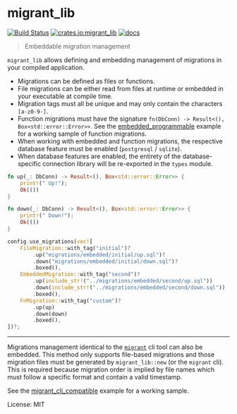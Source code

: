 # migrant_lib

[![Build Status](https://travis-ci.org/jaemk/migrant.svg?branch=master)](https://travis-ci.org/jaemk/migrant)
[![crates.io:migrant_lib](https://img.shields.io/crates/v/migrant_lib.svg?label=migrant_lib)](https://crates.io/crates/migrant_lib)
[![docs](https://docs.rs/migrant_lib/badge.svg)](https://docs.rs/migrant_lib)

> Embeddable migration management

`migrant_lib` allows defining and embedding management of migrations in your compiled application.

- Migrations can be defined as files or functions.
- File migrations can be either read from files at runtime or embedded in your executable at compile time.
- Migration tags must all be unique and may only contain the characters `[a-z0-9-]`.
- Function migrations must have the signature `fn(DbConn) -> Result<(), Box<std::error::Error>>`.
  See the [embedded_programmable](https://github.com/jaemk/migrant_lib/blob/master/examples/embedded_programmable.rs)
  example for a working sample of function migrations.
- When working with embedded and function migrations, the respective database feature must be
  enabled (`postgresql` / `sqlite`).
- When database features are enabled, the entirety of the database-specific connection library will
  be re-exported in the `types` module.


```rust
fn up(_: DbConn) -> Result<(), Box<std::error::Error>> {
    print!(" Up!");
    Ok(())
}

fn down(_: DbConn) -> Result<(), Box<std::error::Error>> {
    print!(" Down!");
    Ok(())
}

config.use_migrations(vec![
    FileMigration::with_tag("initial")?
        .up("migrations/embedded/initial/up.sql")?
        .down("migrations/embedded/initial/down.sql")?
        .boxed(),
    EmbeddedMigration::with_tag("second")?
        .up(include_str!("../migrations/embedded/second/up.sql"))
        .down(include_str!("../migrations/embedded/second/down.sql"))
        .boxed(),
    FnMigration::with_tag("custom")?
        .up(up)
        .down(down)
        .boxed(),
])?;
```

----

Migrations management identical to the [`migrant`](https://github.com/jaemk/migrant) cli tool can also be embedded.
This method only supports file-based migrations and those migration files must be generated by `migrant_lib::new`
(or the `migrant` cli). This is required because migration order is implied by file names which must follow
a specific format and contain a valid timestamp.

See the [migrant_cli_compatible](https://github.com/jaemk/migrant_lib/blob/master/examples/migrant_cli_compatible.rs)
example for a working sample.


License: MIT
